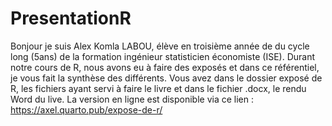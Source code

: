 # PresentationR
Bonjour je suis Alex Komla LABOU, élève en troisième année de du cycle long (5ans) de la formation ingénieur statisticien économiste (ISE). Durant notre cours de R, nous avons eu à faire des exposés et dans ce référentiel, je vous fait la synthèse des différents. Vous avez dans le dossier exposé de R, les fichiers ayant servi à faire le livre et dans le fichier .docx, le rendu Word du live. La version en ligne est disponible via ce lien : https://axel.quarto.pub/expose-de-r/
